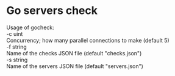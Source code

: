 # Go servers check

Usage of gocheck:  
  -c uint  
        Concurrency; how many parallel connections to make (default 5)  
  -f string  
        Name of the checks JSON file (default "checks.json")  
  -s string  
        Name of the servers JSON file (default "servers.json")  
